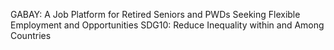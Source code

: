 GABAY: A Job Platform for Retired Seniors and PWDs Seeking Flexible Employment and Opportunities
SDG10: Reduce Inequality within and Among Countries
